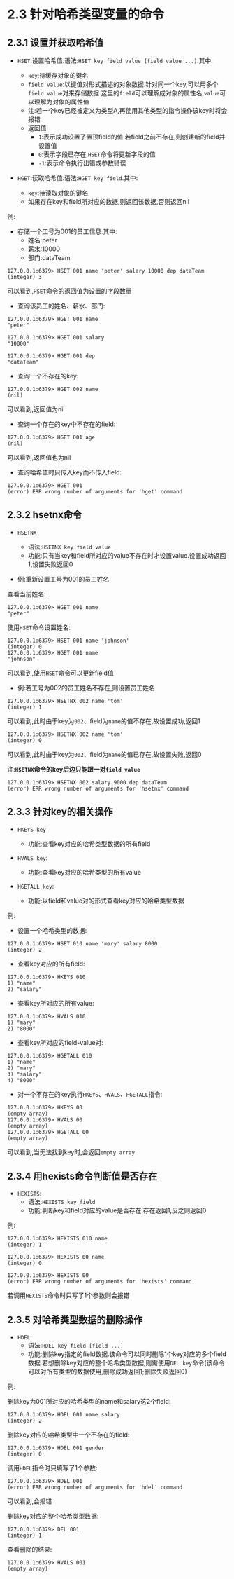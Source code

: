 # 2.3 针对哈希类型变量的命令

## 2.3.1 设置并获取哈希值

- `HSET`:设置哈希值.语法:`HSET key field value [field value ...]`.其中:
	- `key`:待缓存对象的键名
	- `field value`:以键值对形式描述的对象数据.针对同一个key,可以用多个`field value`对来存储数据.这里的`field`可以理解成对象的属性名,`value`可以理解为对象的属性值
	- 注:若一个key已经被定义为类型A,再使用其他类型的指令操作该key时将会报错
	- 返回值:
		- `1`:表示成功设置了置顶field的值.若field之前不存在,则创建新的field并设置值
		- `0`:表示字段已存在,`HSET`命令将更新字段的值
		- `-1`:表示命令执行出错或参数错误

- `HGET`:读取哈希值.语法:`HGET key field`.其中:
	- `key`:待读取对象的键名
	- 如果存在key和field所对应的数据,则返回该数据,否则返回nil

例:

- 存储一个工号为001的员工信息.其中:
	- 姓名:peter
	- 薪水:10000
	- 部门:dataTeam

```
127.0.0.1:6379> HSET 001 name 'peter' salary 10000 dep dataTeam
(integer) 3
```

可以看到,`HSET`命令的返回值为设置的字段数量

- 查询该员工的姓名、薪水、部门:

```
127.0.0.1:6379> HGET 001 name
"peter"
```

```
127.0.0.1:6379> HGET 001 salary
"10000"
```

```
127.0.0.1:6379> HGET 001 dep
"dataTeam"
```

- 查询一个不存在的key:

```
127.0.0.1:6379> HGET 002 name
(nil)
```

可以看到,返回值为nil

- 查询一个存在的key中不存在的field:

```
127.0.0.1:6379> HGET 001 age
(nil)
```

可以看到,返回值也为nil

- 查询哈希值时只传入key而不传入field:

```
127.0.0.1:6379> HGET 001
(error) ERR wrong number of arguments for 'hget' command
```

## 2.3.2 hsetnx命令

- `HSETNX`
	- 语法:`HSETNX key field value`
	- 功能:只有当key和field所对应的value不存在时才设置value.设置成功返回1,设置失败返回0

- 例:重新设置工号为001的员工姓名

查看当前姓名:

```
127.0.0.1:6379> HGET 001 name
"peter"
```

使用`HSET`命令设置姓名:

```
127.0.0.1:6379> HSET 001 name 'johnson'
(integer) 0
127.0.0.1:6379> HGET 001 name
"johnson"
```

可以看到,使用`HSET`命令可以更新field值

- 例:若工号为002的员工姓名不存在,则设置员工姓名

```
127.0.0.1:6379> HSETNX 002 name 'tom'
(integer) 1
```

可以看到,此时由于key为`002`、field为`name`的值不存在,故设置成功,返回1

```
127.0.0.1:6379> HSETNX 002 name 'tom'
(integer) 0
```

可以看到,此时由于key为`002`、field为`name`的值已存在,故设置失败,返回0

注:**`HSETNX`命令的key后边只能跟一对`field value`**

```
127.0.0.1:6379> HSETNX 002 salary 9000 dep dataTeam
(error) ERR wrong number of arguments for 'hsetnx' command
```

## 2.3.3 针对key的相关操作

- `HKEYS key`
	- 功能:查看key对应的哈希类型数据的所有field

- `HVALS key`:
	- 功能:查看key对应的哈希类型的所有value

- `HGETALL key`:
	- 功能:以field和value对的形式查看key对应的哈希类型数据

例:

- 设置一个哈希类型的数据:

```
127.0.0.1:6379> HSET 010 name 'mary' salary 8000
(integer) 2
```

- 查看key对应的所有field:

```
127.0.0.1:6379> HKEYS 010
1) "name"
2) "salary"
```

- 查看key所对应的所有value:

```
127.0.0.1:6379> HVALS 010
1) "mary"
2) "8000"
```

- 查看key所对应的field-value对:

```
127.0.0.1:6379> HGETALL 010
1) "name"
2) "mary"
3) "salary"
4) "8000"
```

- 对一个不存在的key执行`HKEYS`、`HVALS`、`HGETALL`指令:

```
127.0.0.1:6379> HKEYS 00
(empty array)
127.0.0.1:6379> HVALS 00
(empty array)
127.0.0.1:6379> HGETALL 00
(empty array)
```

可以看到,当无法找到key时,会返回`empty array`

## 2.3.4 用hexists命令判断值是否存在

- `HEXISTS`:
	- 语法:`HEXISTS key field`
	- 功能:判断key和field对应的value是否存在.存在返回1,反之则返回0

例:

```
127.0.0.1:6379> HEXISTS 010 name
(integer) 1
```

```
127.0.0.1:6379> HEXISTS 00 name
(integer) 0
```

```
127.0.0.1:6379> HEXISTS 00
(error) ERR wrong number of arguments for 'hexists' command
```

若调用`HEXISTS`命令时只写了1个参数则会报错

## 2.3.5 对哈希类型数据的删除操作

- `HDEL`:
	- 语法:`HDEL key field [field ...]`
	- 功能:删除key指定的field数据.该命令可以同时删除1个key对应的多个field数据.若想删除key对应的整个哈希类型数据,则需使用`DEL key`命令(该命令可以对所有类型的数据使用,删除成功返回1;删除失败返回0)

例:

删除key为001所对应的哈希类型的name和salary这2个field:

```
127.0.0.1:6379> HDEL 001 name salary
(integer) 2
```

删除key对应的哈希类型中一个不存在的field:

```
127.0.0.1:6379> HDEL 001 gender
(integer) 0
```

调用`HDEL`指令时只填写了1个参数:

```
127.0.0.1:6379> HDEL 001
(error) ERR wrong number of arguments for 'hdel' command
```

可以看到,会报错

删除key对应的整个哈希类型数据:

```
127.0.0.1:6379> DEL 001
(integer) 1
```

查看删除的结果:

```
127.0.0.1:6379> HVALS 001
(empty array)
```
